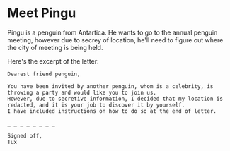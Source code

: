 # Meet Pingu
Pingu is a penguin from Antartica. He wants to go to the annual penguin meeting, however due to secrey of location, he'll need to figure out where the city of meeting is being held.

Here's the excerpt of the letter:

```
Dearest friend penguin,

You have been invited by another penguin, whom is a celebrity, is throwing a party and would like you to join us.
However, due to secretive information, I decided that my location is redacted, and it is your job to discover it by yourself.
I have included instructions on how to do so at the end of letter.

_ _ _ _ _ _ _ _

Signed off,
Tux
```


